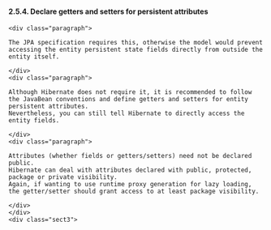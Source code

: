   #### 2.5.4. Declare getters and setters for persistent attributes

    <div class="paragraph">

    The JPA specification requires this, otherwise the model would prevent accessing the entity persistent state fields directly from outside the entity itself.

    </div>
    <div class="paragraph">

    Although Hibernate does not require it, it is recommended to follow the JavaBean conventions and define getters and setters for entity persistent attributes.
    Nevertheless, you can still tell Hibernate to directly access the entity fields.

    </div>
    <div class="paragraph">

    Attributes (whether fields or getters/setters) need not be declared public.
    Hibernate can deal with attributes declared with public, protected, package or private visibility.
    Again, if wanting to use runtime proxy generation for lazy loading, the getter/setter should grant access to at least package visibility.

    </div>
    </div>
    <div class="sect3">